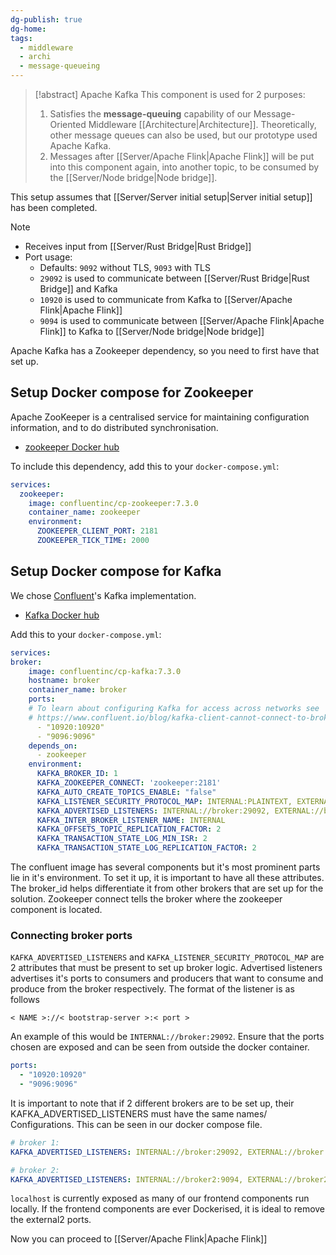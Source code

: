 ```yaml
---
dg-publish: true
dg-home: 
tags:
  - middleware
  - archi
  - message-queueing
---
```

> [!abstract] Apache Kafka
> This component is used for 2 purposes:
> 1. Satisfies the **message-queuing** capability of our Message-Oriented Middleware [[Architecture\|Architecture]]. Theoretically, other message queues can also be used, but our prototype used Apache Kafka.
> 2. Messages after [[Server/Apache Flink\|Apache Flink]] will be put into this component again, into another topic, to be consumed by the [[Server/Node bridge\|Node bridge]].

This setup assumes that [[Server/Server initial setup\|Server initial setup]] has been completed.

> [!note]
> - Receives input from [[Server/Rust Bridge\|Rust Bridge]]
> - Port usage:
> 	- Defaults: `9092` without TLS, `9093` with TLS
> 	- `29092` is used to communicate between [[Server/Rust Bridge\|Rust Bridge]] and Kafka
> 	- `10920` is used to communicate from Kafka to [[Server/Apache Flink\|Apache Flink]]
> 	- `9094` is used to communicate between [[Server/Apache Flink\|Apache Flink]] to Kafka to [[Server/Node bridge\|Node bridge]]

Apache Kafka has a Zookeeper dependency, so you need to first have that set up.

## Setup Docker compose for Zookeeper

Apache ZooKeeper is a centralised service for maintaining configuration information, and to do distributed synchronisation.

- [zookeeper Docker hub](https://hub.docker.com/_/zookeeper)

To include this dependency, add this to your `docker-compose.yml`:

```yml
services:
  zookeeper:
    image: confluentinc/cp-zookeeper:7.3.0
    container_name: zookeeper
    environment:
      ZOOKEEPER_CLIENT_PORT: 2181
      ZOOKEEPER_TICK_TIME: 2000
```

## Setup Docker compose for Kafka

We chose [Confluent](https://developer.confluent.io)'s Kafka implementation.

- [Kafka Docker hub](https://hub.docker.com/r/confluentinc/cp-kafka)

Add this to your `docker-compose.yml`:

```yml
services:
broker:
    image: confluentinc/cp-kafka:7.3.0
    hostname: broker
    container_name: broker
    ports:
    # To learn about configuring Kafka for access across networks see
    # https://www.confluent.io/blog/kafka-client-cannot-connect-to-broker-on-aws-on-docker-etc/
      - "10920:10920"
      - "9096:9096"
    depends_on:
      - zookeeper
    environment:
      KAFKA_BROKER_ID: 1
      KAFKA_ZOOKEEPER_CONNECT: 'zookeeper:2181'
      KAFKA_AUTO_CREATE_TOPICS_ENABLE: "false"
      KAFKA_LISTENER_SECURITY_PROTOCOL_MAP: INTERNAL:PLAINTEXT, EXTERNAL:PLAINTEXT, EXTERNAL2:PLAINTEXT
      KAFKA_ADVERTISED_LISTENERS: INTERNAL://broker:29092, EXTERNAL://broker:10920, EXTERNAL2://localhost:9096
      KAFKA_INTER_BROKER_LISTENER_NAME: INTERNAL
      KAFKA_OFFSETS_TOPIC_REPLICATION_FACTOR: 2
      KAFKA_TRANSACTION_STATE_LOG_MIN_ISR: 2
      KAFKA_TRANSACTION_STATE_LOG_REPLICATION_FACTOR: 2
```

The confluent image has several components but it's most prominent parts lie in it's environment. To set it up, it is important to have all these attributes. The broker_id helps differentiate it from other brokers that are set up for the solution. Zookeeper connect tells the broker where the zookeeper component is located. 

### Connecting broker ports

`KAFKA_ADVERTISED_LISTENERS` and `KAFKA_LISTENER_SECURITY_PROTOCOL_MAP` are 2 attributes that must be present to set up broker logic. Advertised listeners advertises it's ports to consumers and producers that want to consume and produce from the broker respectively. The format of the listener is as follows

```
< NAME >://< bootstrap-server >:< port >
```

An example of this would be `INTERNAL://broker:29092`. Ensure that the ports chosen are exposed and can be seen from outside the docker container.

```yml
ports:
  - "10920:10920"
  - "9096:9096"
```

It is important to note that if 2 different brokers are to be set up, their KAFKA_ADVERTISED_LISTENERS must have the same names/ Configurations. This can be seen in our docker compose file. 

```yml
# broker 1:
KAFKA_ADVERTISED_LISTENERS: INTERNAL://broker:29092, EXTERNAL://broker:10920, EXTERNAL2://localhost:9096

# broker 2: 
KAFKA_ADVERTISED_LISTENERS: INTERNAL://broker2:9094, EXTERNAL://broker2:9095, EXTERNAL2://localhost:9097
```

`localhost` is currently exposed as many of our frontend components run locally. If the frontend components are ever Dockerised, it is ideal to remove the external2 ports.

Now you can proceed to [[Server/Apache Flink\|Apache Flink]]